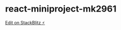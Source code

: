 # react-miniproject-mk2961

[Edit on StackBlitz ⚡️](https://stackblitz.com/edit/react-miniproject-mk2961)